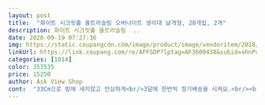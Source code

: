 ```yaml
---
layout: post 
title:  "화이트 시크릿홀 울트라슬림 오버나이트 생리대 날개형, 28개입, 2개" 
description: 화이트 시크릿홀 울트라슬림  ..
date: 2020-09-19 07:27:36 
img: https://static.coupangcdn.com/image/product/image/vendoritem/2018/10/31/3055495414/bbc398b4-fda7-4217-86d9-594e7f61c404.jpg 
linkUrl: https://link.coupang.com/re/AFFSDP?lptag=AF3600438&subid=ahnPublicAsk&pageKey=1262570429&itemId=2263846805&vendorItemId=70261096918&traceid=V0-113-6c98eef2a447df19 
categories: [1014] 
color: 353535 
price: 15250 
author: Ask View Shop 
cont:  "33Cm으로 밤에 새지않고 안심하게<br/>3달에 한번씩 정기배송을 시켜요.<br/><br/>♡가격 7764원<br/>♡구매이유<br/>♡만족합니다^^<br/>♡밤에는 요오버나이트를 사용하지요.<br/><br/>♡부드러운면서<br/>♡젊은 시절부터<br/>가볍게 하고있을게 필요했어요<br/>그래서 자주 애용합니다<br/>날개형인데 뒷부분이 넓어서 밤새 샐 염려는 안 하셔도 됩니다.<br/><br/>낮동안은 중형을 많이 사용하구요.<br/><br/>다른 제품 사용하다가 할인 쿠폰 있길래 처음으로 사용해 본 제품입니다.<br/><br/>몇십년 동안 여러제품을 사용해봤구요.<br/>ㅋ<br/>물론 양이 적은 사람에게는 무난하다고 생각합니다.<br/><br/>믿고 사용합니다.<br/><br/>브랜드가 지속되는 이유가 있다고<br/>사용 할 수 있어서<br/>생각을해요.<br/><br/>생리통도 엄청 심해서 늘 힘들지만<br/>아주 좋아요.<br/><br/>얇은 데다가 넓고 긴 구조이기 때문에 굳이 위생 팬티를 입지 않아도 됩니다.<br/><br/>양이 많은 사람에게는 비추이지만 보통이거나 적으면 강추입니다.<br/><br/>여러가지중에 화이트가 짱이네요^^<br/>여름에.<br/>.<br/>양이 많고<br/>여름이다보니 땀많이 차서^^;;<br/>오버나이트 길이가 33cm나 되고 28매나 들어있습니다.<br/><br/>오버나이트와 중형 사이즈 비교사진<br/>올려요^^<br/>옷맵시가 신경 쓰이시면 요게 좋은거 같아요<br/>요거하면 덜아픈 느낌^^희안하긴함.<br/>.<br/><br/>원터치로 뜯어지니 체인지가 편리합니다.<br/><br/>저렴하지요.<br/>ㅋ<br/>전 양이 많아 도톰한걸 선호하는데요<br/>정기배송으로 쭉구입해서 사용중이에요.<br/><br/>제가 양이 많은 편인데, 가운데 부분의 시크릿 홀이 혈량을  빠르게 흡수하여 편리합니다.<br/> 하지만 너무 패드가 너무 얇아서 자주 갈아줘야합니다.<br/> 금방 젖습니다.<br/> 보통 패드의 두 배는 더 더 써야하는 것 같아요.<br/><br/>제품이 좋다는 얘기겠지요.<br/><br/>지금까지 화이트네요.<br/><br/>통기성이 뛰어나 양이 많은 날에도 답답하거나 찝찝하지 않습니다.<br/><br/>한봉지에 28개<br/>흡수율이 좋아서  착용중에 찝찝함이 없어요.<br/><br/>" 
---
```

